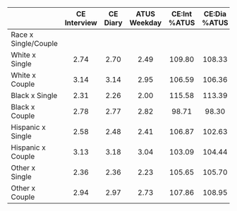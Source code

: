 
|                      | CE<br>Interview |  CE<br>Diary | ATUS<br>Weekday | CE:Int<br>%ATUS | CE:Dia<br>%ATUS |
| -------------------- | :----------: | :----------: | :----------: | :----------: | :----------: |
| Race x Single/Couple |              |              |              |              |              |
| White x Single       |         2.74 |         2.70 |         2.49 |       109.80 |       108.33 |
| White x Couple       |         3.14 |         3.14 |         2.95 |       106.59 |       106.36 |
| Black x Single       |         2.31 |         2.26 |         2.00 |       115.58 |       113.39 |
| Black x Couple       |         2.78 |         2.77 |         2.82 |        98.71 |        98.30 |
| Hispanic x Single    |         2.58 |         2.48 |         2.41 |       106.87 |       102.63 |
| Hispanic x Couple    |         3.13 |         3.18 |         3.04 |       103.09 |       104.44 |
| Other x Single       |         2.36 |         2.36 |         2.23 |       105.65 |       105.70 |
| Other x Couple       |         2.94 |         2.97 |         2.73 |       107.86 |       108.95 |

